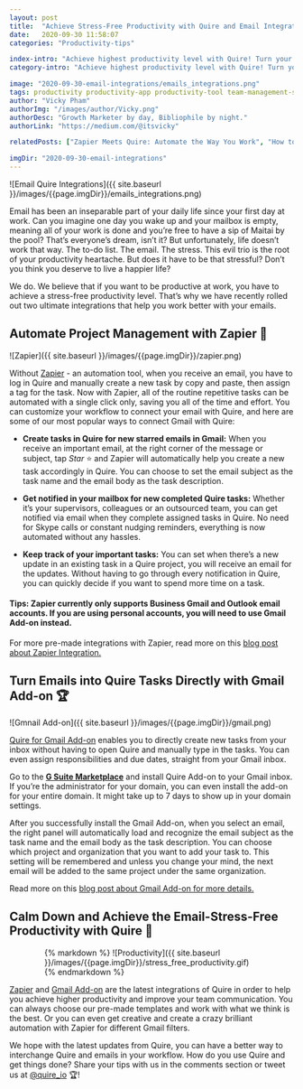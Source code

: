 ```yaml
---
layout: post
title:  "Achieve Stress-Free Productivity with Quire and Email Integrations"
date:   2020-09-30 11:58:07
categories: "Productivity-tips"

index-intro: "Achieve highest productivity level with Quire! Turn your emails into tasks or get instant notifications in your mailbox with the click of a button and you will be set to focus on actually getting things done!"
category-intro: "Achieve highest productivity level with Quire! Turn your emails into tasks or get instant notifications in your mailbox with the click of a button and you will be set to focus on actually getting things done!"

image: "2020-09-30-email-integrations/emails_integrations.png"
tags: productivity productivity-app productivity-tool team-management-software work-management-software team-communication team-productivity task-scheduling-software increase-productivity remote-team to-do-list-app working-remotely task-management task-management-software project-management-software productivity-tips to-do-list task-list teamwork email gmail Outlook 
author: "Vicky Pham"
authorImg: "/images/author/Vicky.png"
authorDesc: "Growth Marketer by day, Bibliophile by night."
authorLink: "https://medium.com/@itsvicky"

relatedPosts: ["Zapier Meets Quire: Automate the Way You Work", "How to Use Apple Sign-in with Quire", "Quire for Gmail: Turn Your Emails Into Tasks"]

imgDir: "2020-09-30-email-integrations"
---
```


![Email Quire Integrations]({{ site.baseurl }}/images/{{page.imgDir}}/emails_integrations.png)

Email has been an inseparable part of your daily life since your first day at work. Can you imagine one day you wake up and your mailbox is empty, meaning all of your work is done and you’re free to have a sip of Maitai by the pool? That’s everyone’s dream, isn’t it? But unfortunately, life doesn’t work that way. The to-do list. The email. The stress. This evil trio is the root of your productivity heartache. But does it have to be that stressful? Don’t you think you deserve to live a happier life? 

We do. We believe that if you want to be productive at work, you have to achieve a stress-free productivity level. That’s why we have recently rolled out two ultimate integrations that help you work better with your emails. 

## Automate Project Management with Zapier 🚀

![Zapier]({{ site.baseurl }}/images/{{page.imgDir}}/zapier.png)

Without [Zapier](https://zapier.com/apps/quire/integrations) - an automation tool, when you receive an email, you have to log in Quire and manually create a new task by copy and paste, then assign a tag for the task. Now with Zapier, all of the routine repetitive tasks can be automated with a single click only, saving you all of the time and effort. You can customize your workflow to connect your email with Quire, and here are some of our most popular ways to connect Gmail with Quire: 

* **Create tasks in Quire for new starred emails in Gmail:** When you receive an important email, at the right corner of the message or subject, tap *Star* ⭐️ and Zapier will automatically help you create a new task accordingly in Quire. You can choose to set the email subject as the task name and the email body as the task description. 

* **Get notified in your mailbox for new completed Quire tasks:** Whether it’s your supervisors, colleagues or an outsourced team, you can get notified via email when they complete assigned tasks in Quire. No need for Skype calls or constant nudging reminders, everything is now automated without any hassles. 

* **Keep track of your important tasks:** You can set when there’s a new update in an existing task in a Quire project, you will receive an email for the updates. Without having to go through every notification in Quire, you can quickly decide if you want to spend more time on a task.

#### Tips: Zapier currently only supports Business Gmail and Outlook email accounts. If you are using personal accounts, you will need to use Gmail Add-on instead. 

<script type="text/javascript" src="https://zapier.com/apps/embed/widget.js?guided_zaps=207182,207271,207345"></script>

<p class="notice">For more pre-made integrations with Zapier, read more on this <a href="https://quire.io/blog/p/zapier-integration.html">blog post about Zapier Integration.</a></p> 

## Turn Emails into Quire Tasks Directly with Gmail Add-on 🏆

![Gmnail Add-on]({{ site.baseurl }}/images/{{page.imgDir}}/gmail.png)

[Quire for Gmail Add-on](https://quire.io/guide/quire-gmail-add-on/) enables you to directly create new tasks from your inbox without having to open Quire and manually type in the tasks. You can even assign responsibilities and due dates, straight from your Gmail inbox. 

Go to the **[G Suite Marketplace](https://gsuite.google.com/marketplace/app/quire/1045213044648)** and install Quire Add-on to your Gmail inbox. If you’re the administrator for your domain, you can even install the add-on for your entire domain. It might take up to 7 days to show up in your domain settings. 

After you successfully install the Gmail Add-on, when you select an email, the right panel will automatically load and recognize the email subject as the task name and the email body as the task description. You can choose which project and organization that you want to add your task to. This setting will be remembered and unless you change your mind, the next email will be added to the same project under the same organization.

<p class="notice">Read more on this <a href="https://quire.io/blog/p/gmail-add-on.html">blog post about Gmail Add-on for more details.</a></p> 

## Calm Down and Achieve the Email-Stress-Free Productivity with Quire 🎉

<div style="max-width: 380px; max-height: 333px; margin: 0 auto;">
{% markdown %}
![Productivity]({{ site.baseurl }}/images/{{page.imgDir}}/stress_free_productivity.gif)
{% endmarkdown %}
</div>

[Zapier](https://quire.io/apps/zapier) and [Gmail Add-on](https://quire.io/apps/google-gmail) are the latest integrations of Quire in order to help you achieve higher productivity and improve your team communication. You can always choose our pre-made templates and work with what we think is the best. Or you can even get creative and create a crazy brilliant automation with Zapier for different Gmail filters. 

We hope with the latest updates from Quire, you can have a better way to interchange Quire and emails in your workflow. How do you use Quire and get things done? Share your tips with us in the comments section or tweet us at [@quire_io](https://twitter.com/quire_io) 🏆!


[jekyll]:      http://jekyllrb.com
[jekyll-gh]:   https://github.com/jekyll/jekyll
[jekyll-help]: https://github.com/jekyll/jekyll-help